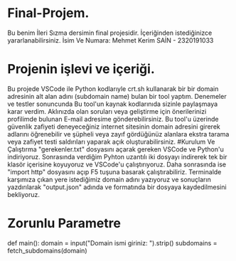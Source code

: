 # Final-Projem.
Bu benim İleri Sızma dersimin final projesidir. İçeriğinden istediğinizce yararlanabilirsiniz.
İsim Ve Numara: Mehmet Kerim SAİN - 2320191033

# Projenin işlevi ve içeriği.
Bu projede VSCode ile Python kodlarıyle crt.sh kullanarak bir bir domain adresinin alt alan adını (subdomain name) bulan bir tool yaptım. Denemeler ve testler sonuncunda
Bu tool'un kaynak kodlarınıda sizinle paylaşmaya karar verdim. 
Aklınızda olan soruları veya geliştirme için önerilerinizi profilimde bulunan E-mail adresime gönderebilirsiniz.
Bu tool'u üzerinde güvenlik zafiyeti deneyeceğiniz 
internet sitesinin domain adresini girerek adlarını öğrenebilir ve şüpheli veya zayıf 
gördüğünüz alanlara ekstra tarama veya zafiyet testi saldırıları yaparak açık oluşturabilirsiniz.
#Kurulum Ve Çalıştırma
"gerekenler.txt" dosyasını açarak gereken VSCode ve Python'u indiriyoruz. Sonrasında verdiğim Pyhton uzantılı iki dosyayı indirerek tek bir klasör içerisine koyuyoruz ve VSCode'u çalıştırıyoruz. Daha sonrasında ise "import http" dosyasını açıp F5 tuşuna basarak çalıştırabiliriz.
Terminalde karşımıza çıkan yere istediğimiz domain adını yazıyoruz ve sonuçların yazdırılarak "output.json" adında ve formatında bir dosyaya kaydedilmesini bekliyoruz.
# Zorunlu Parametre
def main():
    domain = input("Domain ismi giriniz: ").strip()
    subdomains = fetch_subdomains(domain)
